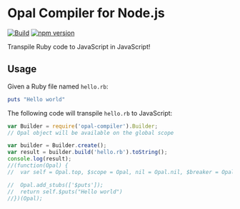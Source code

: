 # Opal Compiler for Node.js

[![Build](https://github.com/Mogztter/opal-node-compiler/workflows/Build/badge.svg)](https://github.com/Mogztter/opal-node-compiler/actions?query=workflow%3ABuild)
[![npm version](http://img.shields.io/npm/v/opal-compiler.svg)](https://www.npmjs.org/package/opal-compiler)

Transpile Ruby code to JavaScript in JavaScript!

## Usage

Given a Ruby file named `hello.rb`:

```ruby
puts "Hello world"
```

The following code will transpile `hello.rb` to JavaScript:

```javascript
var Builder = require('opal-compiler').Builder;
// Opal object will be available on the global scope

var builder = Builder.create();
var result = builder.build('hello.rb').toString();
console.log(result);
//(function(Opal) {
//  var self = Opal.top, $scope = Opal, nil = Opal.nil, $breaker = Opal.breaker, $slice = Opal.slice;

//  Opal.add_stubs(['$puts']);
//  return self.$puts("Hello world")
//})(Opal);
```
